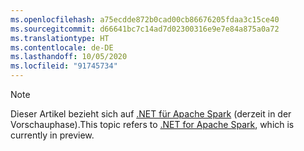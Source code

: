 ```yaml
---
ms.openlocfilehash: a75ecdde872b0cad00cb86676205fdaa3c15ce40
ms.sourcegitcommit: d66641bc7c14ad7d02300316e9e7e84a875a0a72
ms.translationtype: HT
ms.contentlocale: de-DE
ms.lasthandoff: 10/05/2020
ms.locfileid: "91745734"
---
```

> [!NOTE]
> <span data-ttu-id="6b537-101">Dieser Artikel bezieht sich auf [.NET für Apache Spark](https://github.com/dotnet/spark) (derzeit in der Vorschauphase).</span><span class="sxs-lookup"><span data-stu-id="6b537-101">This topic refers to [.NET for Apache Spark](https://github.com/dotnet/spark), which is currently in preview.</span></span>
